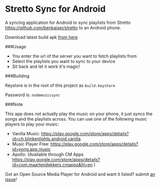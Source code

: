 Stretto Sync for Android
=======================

A syncing application for Android to sync playlists from Stretto https://github.com/benkaiser/stretto to an Android phone.

Download latest build apk [from here](https://raw.githubusercontent.com/benkaiser/stretto-android-sync/master/app/app-release.apk)

###Usage

- You enter the url of the server you want to fetch playlists from
- Select the playlists you want to sync to your device
- Sit back and let it work it's magic!

###Building

Keystore is in the root of this project as `build.keystore`

Password is: `nodemusicsync`

###Note

This app does not actually play the music on your phone, it just syncs the songs and the playlists across. You can use one of the following music players to play your music:

- Vanilla Music: https://play.google.com/store/apps/details?id=ch.blinkenlights.android.vanilla
- Music Player Free: https://play.google.com/store/apps/details?id=yong.app.music
- Apollo: (Available through CM Apps https://play.google.com/store/apps/details?id=com.maartendekkers.cmapps&hl=en )

Got an Open Source Media Player for Android and want it listed? submit [an issue](https://github.com/benkaiser/stretto-android-sync/issues/new)!
